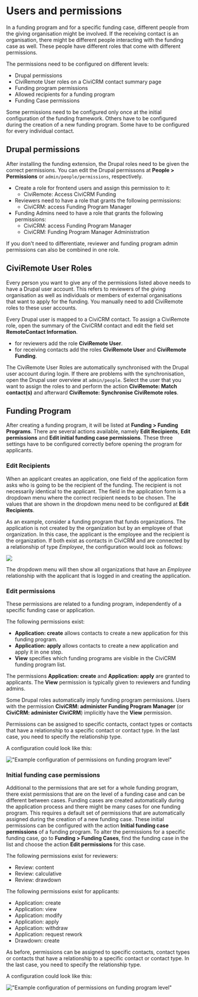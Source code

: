 # Users and permissions

In a funding program and for a specific funding case, different people from the giving organisation might be involved. If the receiving contact is an organisation, there might be different people interacting with the funding case as well. These people have different roles that come with different permissions.

The permissions need to be configured on different levels:

* Drupal permissions
* CiviRemote User roles on a CiviCRM contact summary page
* Funding program permissions
* Allowed recipients for a funding program
* Funding Case permissions

Some permissions need to be configured only once at the initial configuration of the funding framework. Others have to be configured during the creation of a new funding program. Some have to be configured for every individual contact.

## Drupal permissions

After installing the funding extension, the Drupal roles need to be given the correct permissions. You can edit the Drupal permissons at **People > Permissions** or `admin/people/permissions`, respectively.

* Create a role for frontend users and assign this permission to it:
    * CiviRemote: Access CiviCRM Funding
* Reviewers need to have a role that grants the following permissions:
    * CiviCRM: access Funding Program Manager
* Funding Admins need to have a role that grants the following permissions:
    * CiviCRM: access Funding Program Manager
    * CiviCRM: Funding Program Manager Administration
 
If you don't need to differentiate, reviewer and funding program admin permissions can also be combined in one role.

## CiviRemote User Roles

Every person you want to give any of the permissions listed above needs to have a Drupal user account. This refers to reviewers of the giving organisation as well as individuals or members of external organisations that want to apply for the funding. You manually need to add CiviRemote roles to these user accounts.

Every Drupal user is mapped to a CiviCRM contact. To assign a CiviRemote role, open the summary of the CiviCRM contact and edit the field set **RemoteContact Information**.

- for reviewers add the role **CiviRemote User**.
- for receiving contacts add the roles **CiviRemote User** and **CiviRemote Funding**.

The CiviRemote User Roles are automatically synchronised with the Drupal user account during login. If there are problems with the synchronisation, open the Drupal user overview at `admin/people`. Select the user that you want to assign the roles to and perform the action **CiviRemote: Match contact(s)** and afterward **CiviRemote: Synchronise CiviRemote roles**.

## Funding Program

After creating a funding program, it will be listed at **Funding > Funding Programs**. There are several actions available, namely **Edit Recipients**, **Edit permissions** and **Edit initial funding case permissions**. These three settings have to be configured correctly before opening the program for applicants.

### Edit Recipients

When an applicant creates an application, one field of the application form asks who is going to be the recipient of the funding. The recipient is not necessarily identical to the applicant. The field in the application form is a dropdown menu where the correct recipient needs to be chosen. The values that are shown in the dropdown menu need to be configured at **Edit Recipients**.

As an example, consider a funding program that funds organizations. The application is not created by the organization but by an employee of that organization. In this case, the applicant is the employee and the recipient is the organization. If both exist as contacts in CiviCRM and are connected by a relationship of type _Employee_, the configuration would look as follows:

![](../img/permissions_edit_recipients.png)

The dropdown menu will then show all organizations that have an _Employee_ relationship with the applicant that is logged in and creating the application.

### Edit permissions

These permissions are related to a funding program, independently of a specific funding case or application.

The following permissions exist:

* **Application: create** allows contacts to create a new application for this funding program.
* **Application: apply** allows contacts to create a new application and apply it in one step.
* **View** specifies which funding programs are visible in the CiviCRM funding program list.

The permissions **Application: create** and **Application: apply** are granted to applicants. The **View** permission is typically given to reviewers and funding admins.

Some Drupal roles automatically imply funding program permissions. Users with the permission **CiviCRM: administer Funding Program Manager** (or **CiviCRM: administer CiviCRM**) implicitly have the **View** permission.

Permissions can be assigned to specific contacts, contact types or contacts that have a relationship to a specific contact or contact type. In the last case, you need to specify the relationship type.

A configuration could look like this:

!["Example configuration of permissions on funding program level"](../img/permissions_funding_program.png )

### Initial funding case permissions

Additional to the permissions that are set for a whole funding program, there exist permissions that are on the level of a funding case and can be different between cases. Funding cases are created automatically during the application process and there might be many cases for one funding program. This requires a default set of permissions that are automatically assigned during the creation of a new funding case. These initial permissions can be configured with the action **Initial funding case permissions** of a funding program. To alter the permissions for a specific funding case, go to **Funding > Funding Cases**, find the funding case in the list and choose the action **Edit permissions** for this case.

The following permissions exist for reviewers:

* Review: content
* Review: calculative
* Review: drawdown

The following permissions exist for applicants:

* Application: create
* Application: view
* Application: modify
* Application: apply
* Application: withdraw
* Application: request rework
* Drawdown: create

As before, permissions can be assigned to specific contacts, contact types or contacts that have a relationship to a specific contact or contact type. In the last case, you need to specify the relationship type.

A configuration could look like this:

!["Example configuration of permissions on funding program level"](../img/permissions_funding_case.png)
